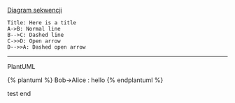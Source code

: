 [Diagram sekwencji](https://bramp.github.io/js-sequence-diagrams/)

```sequence
Title: Here is a title
A->B: Normal line
B-->C: Dashed line
C->>D: Open arrow
D-->>A: Dashed open arrow
```

---

PlantUML

{% plantuml %}
Bob->Alice : hello
{% endplantuml %}

test end

